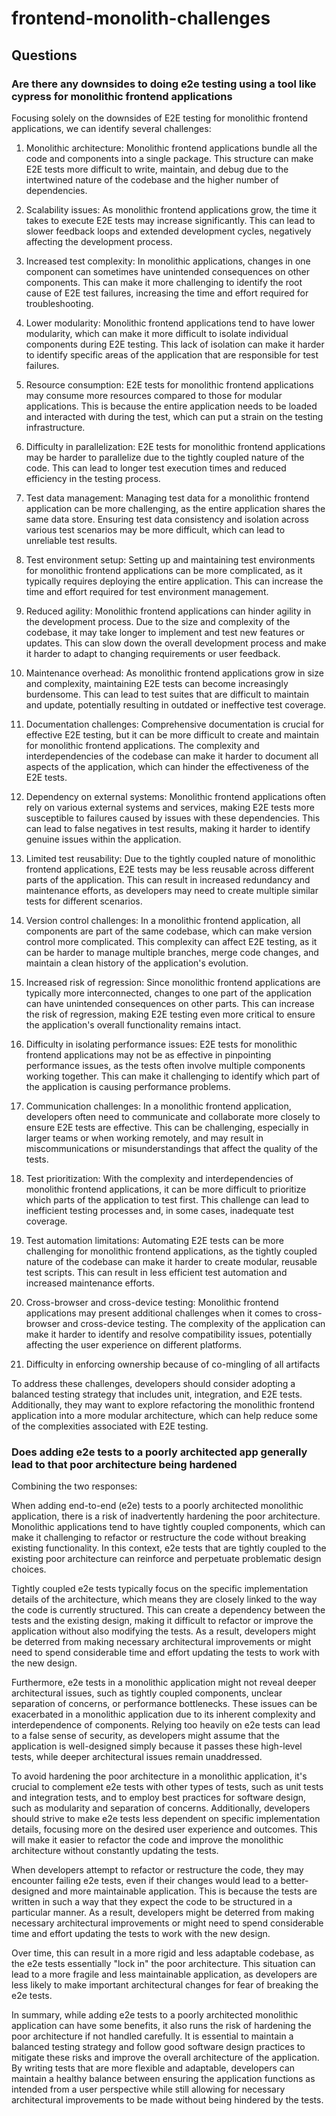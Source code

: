 # frontend-monolith-challenges

## Questions

### Are there any downsides to doing e2e testing using a tool like cypress for monolithic frontend applications
Focusing solely on the downsides of E2E testing for monolithic frontend applications, we can identify several challenges:

1. Monolithic architecture: Monolithic frontend applications bundle all the code and components into a single package. This structure can make E2E tests more difficult to write, maintain, and debug due to the intertwined nature of the codebase and the higher number of dependencies.

2. Scalability issues: As monolithic frontend applications grow, the time it takes to execute E2E tests may increase significantly. This can lead to slower feedback loops and extended development cycles, negatively affecting the development process.

3. Increased test complexity: In monolithic applications, changes in one component can sometimes have unintended consequences on other components. This can make it more challenging to identify the root cause of E2E test failures, increasing the time and effort required for troubleshooting.

4. Lower modularity: Monolithic frontend applications tend to have lower modularity, which can make it more difficult to isolate individual components during E2E testing. This lack of isolation can make it harder to identify specific areas of the application that are responsible for test failures.

5. Resource consumption: E2E tests for monolithic frontend applications may consume more resources compared to those for modular applications. This is because the entire application needs to be loaded and interacted with during the test, which can put a strain on the testing infrastructure.

6. Difficulty in parallelization: E2E tests for monolithic frontend applications may be harder to parallelize due to the tightly coupled nature of the code. This can lead to longer test execution times and reduced efficiency in the testing process.

7. Test data management: Managing test data for a monolithic frontend application can be more challenging, as the entire application shares the same data store. Ensuring test data consistency and isolation across various test scenarios may be more difficult, which can lead to unreliable test results.

8. Test environment setup: Setting up and maintaining test environments for monolithic frontend applications can be more complicated, as it typically requires deploying the entire application. This can increase the time and effort required for test environment management.

9. Reduced agility: Monolithic frontend applications can hinder agility in the development process. Due to the size and complexity of the codebase, it may take longer to implement and test new features or updates. This can slow down the overall development process and make it harder to adapt to changing requirements or user feedback.

10. Maintenance overhead: As monolithic frontend applications grow in size and complexity, maintaining E2E tests can become increasingly burdensome. This can lead to test suites that are difficult to maintain and update, potentially resulting in outdated or ineffective test coverage.

11. Documentation challenges: Comprehensive documentation is crucial for effective E2E testing, but it can be more difficult to create and maintain for monolithic frontend applications. The complexity and interdependencies of the codebase can make it harder to document all aspects of the application, which can hinder the effectiveness of the E2E tests.

12. Dependency on external systems: Monolithic frontend applications often rely on various external systems and services, making E2E tests more susceptible to failures caused by issues with these dependencies. This can lead to false negatives in test results, making it harder to identify genuine issues within the application.

13. Limited test reusability: Due to the tightly coupled nature of monolithic frontend applications, E2E tests may be less reusable across different parts of the application. This can result in increased redundancy and maintenance efforts, as developers may need to create multiple similar tests for different scenarios.

14. Version control challenges: In a monolithic frontend application, all components are part of the same codebase, which can make version control more complicated. This complexity can affect E2E testing, as it can be harder to manage multiple branches, merge code changes, and maintain a clean history of the application's evolution.

15. Increased risk of regression: Since monolithic frontend applications are typically more interconnected, changes to one part of the application can have unintended consequences on other parts. This can increase the risk of regression, making E2E testing even more critical to ensure the application's overall functionality remains intact.

16. Difficulty in isolating performance issues: E2E tests for monolithic frontend applications may not be as effective in pinpointing performance issues, as the tests often involve multiple components working together. This can make it challenging to identify which part of the application is causing performance problems.

17. Communication challenges: In a monolithic frontend application, developers often need to communicate and collaborate more closely to ensure E2E tests are effective. This can be challenging, especially in larger teams or when working remotely, and may result in miscommunications or misunderstandings that affect the quality of the tests.

18. Test prioritization: With the complexity and interdependencies of monolithic frontend applications, it can be more difficult to prioritize which parts of the application to test first. This challenge can lead to inefficient testing processes and, in some cases, inadequate test coverage.

19. Test automation limitations: Automating E2E tests can be more challenging for monolithic frontend applications, as the tightly coupled nature of the codebase can make it harder to create modular, reusable test scripts. This can result in less efficient test automation and increased maintenance efforts.

20. Cross-browser and cross-device testing: Monolithic frontend applications may present additional challenges when it comes to cross-browser and cross-device testing. The complexity of the application can make it harder to identify and resolve compatibility issues, potentially affecting the user experience on different platforms.

21. Difficulty in enforcing ownership because of co-mingling of all artifacts

To address these challenges, developers should consider adopting a balanced testing strategy that includes unit, integration, and E2E tests. Additionally, they may want to explore refactoring the monolithic frontend application into a more modular architecture, which can help reduce some of the complexities associated with E2E testing.

### Does adding e2e tests to a poorly architected app generally lead to that poor architecture being hardened
Combining the two responses:

When adding end-to-end (e2e) tests to a poorly architected monolithic application, there is a risk of inadvertently hardening the poor architecture. Monolithic applications tend to have tightly coupled components, which can make it challenging to refactor or restructure the code without breaking existing functionality. In this context, e2e tests that are tightly coupled to the existing poor architecture can reinforce and perpetuate problematic design choices.

Tightly coupled e2e tests typically focus on the specific implementation details of the architecture, which means they are closely linked to the way the code is currently structured. This can create a dependency between the tests and the existing design, making it difficult to refactor or improve the application without also modifying the tests. As a result, developers might be deterred from making necessary architectural improvements or might need to spend considerable time and effort updating the tests to work with the new design.

Furthermore, e2e tests in a monolithic application might not reveal deeper architectural issues, such as tightly coupled components, unclear separation of concerns, or performance bottlenecks. These issues can be exacerbated in a monolithic application due to its inherent complexity and interdependence of components. Relying too heavily on e2e tests can lead to a false sense of security, as developers might assume that the application is well-designed simply because it passes these high-level tests, while deeper architectural issues remain unaddressed.

To avoid hardening the poor architecture in a monolithic application, it's crucial to complement e2e tests with other types of tests, such as unit tests and integration tests, and to employ best practices for software design, such as modularity and separation of concerns. Additionally, developers should strive to make e2e tests less dependent on specific implementation details, focusing more on the desired user experience and outcomes. This will make it easier to refactor the code and improve the monolithic architecture without constantly updating the tests.

When developers attempt to refactor or restructure the code, they may encounter failing e2e tests, even if their changes would lead to a better-designed and more maintainable application. This is because the tests are written in such a way that they expect the code to be structured in a particular manner. As a result, developers might be deterred from making necessary architectural improvements or might need to spend considerable time and effort updating the tests to work with the new design.

Over time, this can result in a more rigid and less adaptable codebase, as the e2e tests essentially "lock in" the poor architecture. This situation can lead to a more fragile and less maintainable application, as developers are less likely to make important architectural changes for fear of breaking the e2e tests.

In summary, while adding e2e tests to a poorly architected monolithic application can have some benefits, it also runs the risk of hardening the poor architecture if not handled carefully. It is essential to maintain a balanced testing strategy and follow good software design practices to mitigate these risks and improve the overall architecture of the application. By writing tests that are more flexible and adaptable, developers can maintain a healthy balance between ensuring the application functions as intended from a user perspective while still allowing for necessary architectural improvements to be made without being hindered by the tests.

